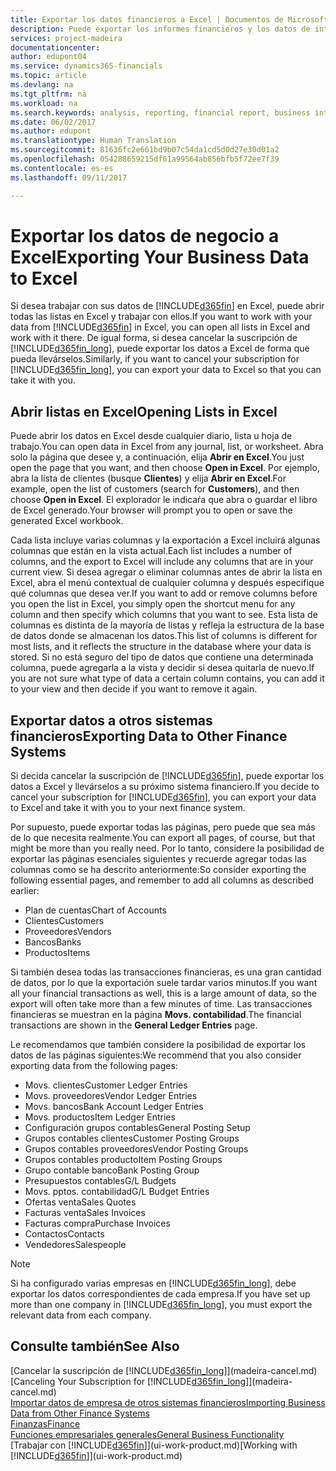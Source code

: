 ```yaml
---
title: Exportar los datos financieros a Excel | Documentos de Microsoft
description: Puede exportar los informes financieros y los datos de inteligencia empresarial desde Dynamics 365 for Financials a Excel, o abrir los datos de Financials en Excel.
services: project-madeira
documentationcenter: 
author: edupont04
ms.service: dynamics365-financials
ms.topic: article
ms.devlang: na
ms.tgt_pltfrm: na
ms.workload: na
ms.search.keywords: analysis, reporting, financial report, business intelligence, BI, Excel
ms.date: 06/02/2017
ms.author: edupont
ms.translationtype: Human Translation
ms.sourcegitcommit: 81636fc2e661bd9b07c54da1cd5d0d27e30d01a2
ms.openlocfilehash: 054288659215df61a99564ab856bfb5f72ee7f39
ms.contentlocale: es-es
ms.lasthandoff: 09/11/2017

---
```

# <a name="exporting-your-business-data-to-excel"></a><span data-ttu-id="15061-103">Exportar los datos de negocio a Excel</span><span class="sxs-lookup"><span data-stu-id="15061-103">Exporting Your Business Data to Excel</span></span>
<span data-ttu-id="15061-104">Si desea trabajar con sus datos de [!INCLUDE[d365fin](includes/d365fin_md.md)] en Excel, puede abrir todas las listas en Excel y trabajar con ellos.</span><span class="sxs-lookup"><span data-stu-id="15061-104">If you want to work with your data from [!INCLUDE[d365fin](includes/d365fin_md.md)] in Excel, you can open all lists in Excel and work with it there.</span></span> <span data-ttu-id="15061-105">De igual forma, si desea cancelar la suscripción de [!INCLUDE[d365fin_long](includes/d365fin_long_md.md)], puede exportar los datos a Excel de forma que pueda llevárselos.</span><span class="sxs-lookup"><span data-stu-id="15061-105">Similarly, if you want to cancel your subscription for [!INCLUDE[d365fin_long](includes/d365fin_long_md.md)], you can export your data to Excel so that you can take it with you.</span></span>

## <a name="opening-lists-in-excel"></a><span data-ttu-id="15061-106">Abrir listas en Excel</span><span class="sxs-lookup"><span data-stu-id="15061-106">Opening Lists in Excel</span></span>
<span data-ttu-id="15061-107">Puede abrir los datos en Excel desde cualquier diario, lista u hoja de trabajo.</span><span class="sxs-lookup"><span data-stu-id="15061-107">You can open data in Excel from any journal, list, or worksheet.</span></span> <span data-ttu-id="15061-108">Abra solo la página que desee y, a continuación, elija **Abrir en Excel**.</span><span class="sxs-lookup"><span data-stu-id="15061-108">You just open the page that you want, and then choose **Open in Excel**.</span></span> <span data-ttu-id="15061-109">Por ejemplo, abra la lista de clientes (busque **Clientes**) y elija **Abrir en Excel**.</span><span class="sxs-lookup"><span data-stu-id="15061-109">For example, open the list of customers (search for **Customers**), and then choose **Open in Excel**.</span></span> <span data-ttu-id="15061-110">El explorador le indicaŕa que abra o guardar el libro de Excel generado.</span><span class="sxs-lookup"><span data-stu-id="15061-110">Your browser will prompt you to open or save the generated Excel workbook.</span></span>  

<span data-ttu-id="15061-111">Cada lista incluye varias columnas y la exportación a Excel incluirá algunas columnas que están en la vista actual.</span><span class="sxs-lookup"><span data-stu-id="15061-111">Each list includes a number of columns, and the export to Excel will include any columns that are in your current view.</span></span> <span data-ttu-id="15061-112">Si desea agregar o eliminar columnas antes de abrir la lista en Excel, abra el menú contextual de cualquier columna y después especifique qué columnas que desea ver.</span><span class="sxs-lookup"><span data-stu-id="15061-112">If you want to add or remove columns before you open the list in Excel, you simply open the shortcut menu for any column and then specify which columns that you want to see.</span></span> <span data-ttu-id="15061-113">Esta lista de columnas es distinta de la mayoría de listas y refleja la estructura de la base de datos donde se almacenan los datos.</span><span class="sxs-lookup"><span data-stu-id="15061-113">This list of columns is different for most lists, and it reflects the structure in the database where your data is stored.</span></span> <span data-ttu-id="15061-114">Si no está seguro del tipo de datos que contiene una determinada columna, puede agregarla a la vista y decidir si desea quitarla de nuevo.</span><span class="sxs-lookup"><span data-stu-id="15061-114">If you are not sure what type of data a certain column contains, you can add it to your view and then decide if you want to remove it again.</span></span>  

## <a name="exporting-data-to-other-finance-systems"></a><span data-ttu-id="15061-115">Exportar datos a otros sistemas financieros</span><span class="sxs-lookup"><span data-stu-id="15061-115">Exporting Data to Other Finance Systems</span></span>
<span data-ttu-id="15061-116">Si decida cancelar la suscripción de [!INCLUDE[d365fin](includes/d365fin_md.md)], puede exportar los datos a Excel y llevárselos a su próximo sistema financiero.</span><span class="sxs-lookup"><span data-stu-id="15061-116">If you decide to cancel your subscription for [!INCLUDE[d365fin](includes/d365fin_md.md)], you can export your data to Excel and take it with you to your next finance system.</span></span>  

<span data-ttu-id="15061-117">Por supuesto, puede exportar todas las páginas, pero puede que sea más de lo que necesita realmente.</span><span class="sxs-lookup"><span data-stu-id="15061-117">You can export all pages, of course, but that might be more than you really need.</span></span> <span data-ttu-id="15061-118">Por lo tanto, considere la posibilidad de exportar las páginas esenciales siguientes y recuerde agregar todas las columnas como se ha descrito anteriormente:</span><span class="sxs-lookup"><span data-stu-id="15061-118">So consider exporting the following essential pages, and remember to add all columns as described earlier:</span></span>  

* <span data-ttu-id="15061-119">Plan de cuentas</span><span class="sxs-lookup"><span data-stu-id="15061-119">Chart of Accounts</span></span>  
* <span data-ttu-id="15061-120">Clientes</span><span class="sxs-lookup"><span data-stu-id="15061-120">Customers</span></span>  
* <span data-ttu-id="15061-121">Proveedores</span><span class="sxs-lookup"><span data-stu-id="15061-121">Vendors</span></span>  
* <span data-ttu-id="15061-122">Bancos</span><span class="sxs-lookup"><span data-stu-id="15061-122">Banks</span></span>  
* <span data-ttu-id="15061-123">Productos</span><span class="sxs-lookup"><span data-stu-id="15061-123">Items</span></span>  

<span data-ttu-id="15061-124">Si también desea todas las transacciones financieras, es una gran cantidad de datos, por lo que la exportación suele tardar varios minutos.</span><span class="sxs-lookup"><span data-stu-id="15061-124">If you want all your financial transactions as well, this is a large amount of data, so the export will often take more than a few minutes of time.</span></span> <span data-ttu-id="15061-125">Las transacciones financieras se muestran en la página **Movs. contabilidad**.</span><span class="sxs-lookup"><span data-stu-id="15061-125">The financial transactions are shown in the **General Ledger Entries** page.</span></span>  

<span data-ttu-id="15061-126">Le recomendamos que también considere la posibilidad de exportar los datos de las páginas siguientes:</span><span class="sxs-lookup"><span data-stu-id="15061-126">We recommend that you also consider exporting data from the following pages:</span></span>  

* <span data-ttu-id="15061-127">Movs. clientes</span><span class="sxs-lookup"><span data-stu-id="15061-127">Customer Ledger Entries</span></span>  
* <span data-ttu-id="15061-128">Movs. proveedores</span><span class="sxs-lookup"><span data-stu-id="15061-128">Vendor Ledger Entries</span></span>  
* <span data-ttu-id="15061-129">Movs. bancos</span><span class="sxs-lookup"><span data-stu-id="15061-129">Bank Account Ledger Entries</span></span>  
* <span data-ttu-id="15061-130">Movs. productos</span><span class="sxs-lookup"><span data-stu-id="15061-130">Item Ledger Entries</span></span>  
* <span data-ttu-id="15061-131">Configuración grupos contables</span><span class="sxs-lookup"><span data-stu-id="15061-131">General Posting Setup</span></span>  
* <span data-ttu-id="15061-132">Grupos contables clientes</span><span class="sxs-lookup"><span data-stu-id="15061-132">Customer Posting Groups</span></span>  
* <span data-ttu-id="15061-133">Grupos contables proveedores</span><span class="sxs-lookup"><span data-stu-id="15061-133">Vendor Posting Groups</span></span>  
* <span data-ttu-id="15061-134">Grupos contables producto</span><span class="sxs-lookup"><span data-stu-id="15061-134">Item Posting Groups</span></span>  
* <span data-ttu-id="15061-135">Grupo contable banco</span><span class="sxs-lookup"><span data-stu-id="15061-135">Bank Posting Group</span></span>  
* <span data-ttu-id="15061-136">Presupuestos contables</span><span class="sxs-lookup"><span data-stu-id="15061-136">G/L Budgets</span></span>  
* <span data-ttu-id="15061-137">Movs. pptos. contabilidad</span><span class="sxs-lookup"><span data-stu-id="15061-137">G/L Budget Entries</span></span>  
* <span data-ttu-id="15061-138">Ofertas venta</span><span class="sxs-lookup"><span data-stu-id="15061-138">Sales Quotes</span></span>  
* <span data-ttu-id="15061-139">Facturas venta</span><span class="sxs-lookup"><span data-stu-id="15061-139">Sales Invoices</span></span>  
* <span data-ttu-id="15061-140">Facturas compra</span><span class="sxs-lookup"><span data-stu-id="15061-140">Purchase Invoices</span></span>  
* <span data-ttu-id="15061-141">Contactos</span><span class="sxs-lookup"><span data-stu-id="15061-141">Contacts</span></span>  
* <span data-ttu-id="15061-142">Vendedores</span><span class="sxs-lookup"><span data-stu-id="15061-142">Salespeople</span></span>  

> [!NOTE]  
>   <span data-ttu-id="15061-143">Si ha configurado varias empresas en [!INCLUDE[d365fin_long](includes/d365fin_long_md.md)], debe exportar los datos correspondientes de cada empresa.</span><span class="sxs-lookup"><span data-stu-id="15061-143">If you have set up more than one company in [!INCLUDE[d365fin_long](includes/d365fin_long_md.md)], you must export the relevant data from each company.</span></span>

## <a name="see-also"></a><span data-ttu-id="15061-144">Consulte también</span><span class="sxs-lookup"><span data-stu-id="15061-144">See Also</span></span>
<span data-ttu-id="15061-145">[Cancelar la suscripción de [!INCLUDE[d365fin_long](includes/d365fin_long_md.md)]](madeira-cancel.md)</span><span class="sxs-lookup"><span data-stu-id="15061-145">[Canceling Your Subscription for [!INCLUDE[d365fin_long](includes/d365fin_long_md.md)]](madeira-cancel.md)</span></span>  
[<span data-ttu-id="15061-146">Importar datos de empresa de otros sistemas financieros</span><span class="sxs-lookup"><span data-stu-id="15061-146">Importing Business Data from Other Finance Systems</span></span>](upload-data.md)  
[<span data-ttu-id="15061-147">Finanzas</span><span class="sxs-lookup"><span data-stu-id="15061-147">Finance</span></span>](finance.md)  
[<span data-ttu-id="15061-148">Funciones empresariales generales</span><span class="sxs-lookup"><span data-stu-id="15061-148">General Business Functionality</span></span>](ui-across-business-areas.md)  
<span data-ttu-id="15061-149">[Trabajar con [!INCLUDE[d365fin](includes/d365fin_md.md)]](ui-work-product.md)</span><span class="sxs-lookup"><span data-stu-id="15061-149">[Working with [!INCLUDE[d365fin](includes/d365fin_md.md)]](ui-work-product.md)</span></span>  

